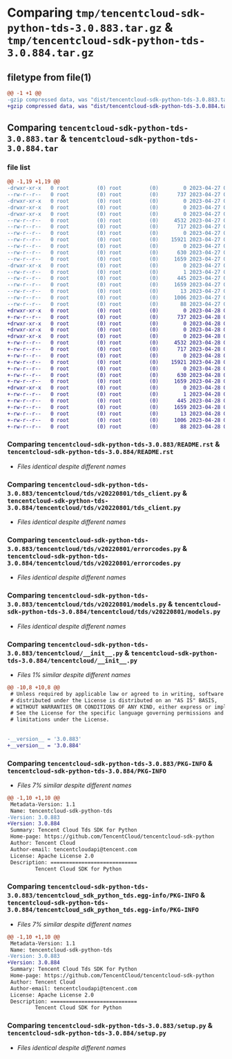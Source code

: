 # Comparing `tmp/tencentcloud-sdk-python-tds-3.0.883.tar.gz` & `tmp/tencentcloud-sdk-python-tds-3.0.884.tar.gz`

## filetype from file(1)

```diff
@@ -1 +1 @@
-gzip compressed data, was "dist/tencentcloud-sdk-python-tds-3.0.883.tar", last modified: Thu Apr 27 00:54:02 2023, max compression
+gzip compressed data, was "dist/tencentcloud-sdk-python-tds-3.0.884.tar", last modified: Fri Apr 28 02:40:57 2023, max compression
```

## Comparing `tencentcloud-sdk-python-tds-3.0.883.tar` & `tencentcloud-sdk-python-tds-3.0.884.tar`

### file list

```diff
@@ -1,19 +1,19 @@
-drwxr-xr-x   0 root         (0) root         (0)        0 2023-04-27 00:54:02.000000 tencentcloud-sdk-python-tds-3.0.883/
--rw-r--r--   0 root         (0) root         (0)      737 2023-04-27 00:54:02.000000 tencentcloud-sdk-python-tds-3.0.883/README.rst
-drwxr-xr-x   0 root         (0) root         (0)        0 2023-04-27 00:54:02.000000 tencentcloud-sdk-python-tds-3.0.883/tencentcloud/
-drwxr-xr-x   0 root         (0) root         (0)        0 2023-04-27 00:54:02.000000 tencentcloud-sdk-python-tds-3.0.883/tencentcloud/tds/
-drwxr-xr-x   0 root         (0) root         (0)        0 2023-04-27 00:54:02.000000 tencentcloud-sdk-python-tds-3.0.883/tencentcloud/tds/v20220801/
--rw-r--r--   0 root         (0) root         (0)     4532 2023-04-27 00:54:02.000000 tencentcloud-sdk-python-tds-3.0.883/tencentcloud/tds/v20220801/tds_client.py
--rw-r--r--   0 root         (0) root         (0)      717 2023-04-27 00:54:02.000000 tencentcloud-sdk-python-tds-3.0.883/tencentcloud/tds/v20220801/errorcodes.py
--rw-r--r--   0 root         (0) root         (0)        0 2023-04-27 00:54:02.000000 tencentcloud-sdk-python-tds-3.0.883/tencentcloud/tds/v20220801/__init__.py
--rw-r--r--   0 root         (0) root         (0)    15921 2023-04-27 00:54:02.000000 tencentcloud-sdk-python-tds-3.0.883/tencentcloud/tds/v20220801/models.py
--rw-r--r--   0 root         (0) root         (0)        0 2023-04-27 00:54:02.000000 tencentcloud-sdk-python-tds-3.0.883/tencentcloud/tds/__init__.py
--rw-r--r--   0 root         (0) root         (0)      630 2023-04-27 00:54:02.000000 tencentcloud-sdk-python-tds-3.0.883/tencentcloud/__init__.py
--rw-r--r--   0 root         (0) root         (0)     1659 2023-04-27 00:54:02.000000 tencentcloud-sdk-python-tds-3.0.883/PKG-INFO
-drwxr-xr-x   0 root         (0) root         (0)        0 2023-04-27 00:54:02.000000 tencentcloud-sdk-python-tds-3.0.883/tencentcloud_sdk_python_tds.egg-info/
--rw-r--r--   0 root         (0) root         (0)        1 2023-04-27 00:54:02.000000 tencentcloud-sdk-python-tds-3.0.883/tencentcloud_sdk_python_tds.egg-info/dependency_links.txt
--rw-r--r--   0 root         (0) root         (0)      445 2023-04-27 00:54:02.000000 tencentcloud-sdk-python-tds-3.0.883/tencentcloud_sdk_python_tds.egg-info/SOURCES.txt
--rw-r--r--   0 root         (0) root         (0)     1659 2023-04-27 00:54:02.000000 tencentcloud-sdk-python-tds-3.0.883/tencentcloud_sdk_python_tds.egg-info/PKG-INFO
--rw-r--r--   0 root         (0) root         (0)       13 2023-04-27 00:54:02.000000 tencentcloud-sdk-python-tds-3.0.883/tencentcloud_sdk_python_tds.egg-info/top_level.txt
--rw-r--r--   0 root         (0) root         (0)     1006 2023-04-27 00:54:02.000000 tencentcloud-sdk-python-tds-3.0.883/setup.py
--rw-r--r--   0 root         (0) root         (0)       88 2023-04-27 00:54:02.000000 tencentcloud-sdk-python-tds-3.0.883/setup.cfg
+drwxr-xr-x   0 root         (0) root         (0)        0 2023-04-28 02:40:57.000000 tencentcloud-sdk-python-tds-3.0.884/
+-rw-r--r--   0 root         (0) root         (0)      737 2023-04-28 02:40:57.000000 tencentcloud-sdk-python-tds-3.0.884/README.rst
+drwxr-xr-x   0 root         (0) root         (0)        0 2023-04-28 02:40:57.000000 tencentcloud-sdk-python-tds-3.0.884/tencentcloud/
+drwxr-xr-x   0 root         (0) root         (0)        0 2023-04-28 02:40:57.000000 tencentcloud-sdk-python-tds-3.0.884/tencentcloud/tds/
+drwxr-xr-x   0 root         (0) root         (0)        0 2023-04-28 02:40:57.000000 tencentcloud-sdk-python-tds-3.0.884/tencentcloud/tds/v20220801/
+-rw-r--r--   0 root         (0) root         (0)     4532 2023-04-28 02:40:57.000000 tencentcloud-sdk-python-tds-3.0.884/tencentcloud/tds/v20220801/tds_client.py
+-rw-r--r--   0 root         (0) root         (0)      717 2023-04-28 02:40:57.000000 tencentcloud-sdk-python-tds-3.0.884/tencentcloud/tds/v20220801/errorcodes.py
+-rw-r--r--   0 root         (0) root         (0)        0 2023-04-28 02:40:57.000000 tencentcloud-sdk-python-tds-3.0.884/tencentcloud/tds/v20220801/__init__.py
+-rw-r--r--   0 root         (0) root         (0)    15921 2023-04-28 02:40:57.000000 tencentcloud-sdk-python-tds-3.0.884/tencentcloud/tds/v20220801/models.py
+-rw-r--r--   0 root         (0) root         (0)        0 2023-04-28 02:40:57.000000 tencentcloud-sdk-python-tds-3.0.884/tencentcloud/tds/__init__.py
+-rw-r--r--   0 root         (0) root         (0)      630 2023-04-28 02:40:57.000000 tencentcloud-sdk-python-tds-3.0.884/tencentcloud/__init__.py
+-rw-r--r--   0 root         (0) root         (0)     1659 2023-04-28 02:40:57.000000 tencentcloud-sdk-python-tds-3.0.884/PKG-INFO
+drwxr-xr-x   0 root         (0) root         (0)        0 2023-04-28 02:40:57.000000 tencentcloud-sdk-python-tds-3.0.884/tencentcloud_sdk_python_tds.egg-info/
+-rw-r--r--   0 root         (0) root         (0)        1 2023-04-28 02:40:57.000000 tencentcloud-sdk-python-tds-3.0.884/tencentcloud_sdk_python_tds.egg-info/dependency_links.txt
+-rw-r--r--   0 root         (0) root         (0)      445 2023-04-28 02:40:57.000000 tencentcloud-sdk-python-tds-3.0.884/tencentcloud_sdk_python_tds.egg-info/SOURCES.txt
+-rw-r--r--   0 root         (0) root         (0)     1659 2023-04-28 02:40:57.000000 tencentcloud-sdk-python-tds-3.0.884/tencentcloud_sdk_python_tds.egg-info/PKG-INFO
+-rw-r--r--   0 root         (0) root         (0)       13 2023-04-28 02:40:57.000000 tencentcloud-sdk-python-tds-3.0.884/tencentcloud_sdk_python_tds.egg-info/top_level.txt
+-rw-r--r--   0 root         (0) root         (0)     1006 2023-04-28 02:40:57.000000 tencentcloud-sdk-python-tds-3.0.884/setup.py
+-rw-r--r--   0 root         (0) root         (0)       88 2023-04-28 02:40:57.000000 tencentcloud-sdk-python-tds-3.0.884/setup.cfg
```

### Comparing `tencentcloud-sdk-python-tds-3.0.883/README.rst` & `tencentcloud-sdk-python-tds-3.0.884/README.rst`

 * *Files identical despite different names*

### Comparing `tencentcloud-sdk-python-tds-3.0.883/tencentcloud/tds/v20220801/tds_client.py` & `tencentcloud-sdk-python-tds-3.0.884/tencentcloud/tds/v20220801/tds_client.py`

 * *Files identical despite different names*

### Comparing `tencentcloud-sdk-python-tds-3.0.883/tencentcloud/tds/v20220801/errorcodes.py` & `tencentcloud-sdk-python-tds-3.0.884/tencentcloud/tds/v20220801/errorcodes.py`

 * *Files identical despite different names*

### Comparing `tencentcloud-sdk-python-tds-3.0.883/tencentcloud/tds/v20220801/models.py` & `tencentcloud-sdk-python-tds-3.0.884/tencentcloud/tds/v20220801/models.py`

 * *Files identical despite different names*

### Comparing `tencentcloud-sdk-python-tds-3.0.883/tencentcloud/__init__.py` & `tencentcloud-sdk-python-tds-3.0.884/tencentcloud/__init__.py`

 * *Files 1% similar despite different names*

```diff
@@ -10,8 +10,8 @@
 # Unless required by applicable law or agreed to in writing, software
 # distributed under the License is distributed on an "AS IS" BASIS,
 # WITHOUT WARRANTIES OR CONDITIONS OF ANY KIND, either express or implied.
 # See the License for the specific language governing permissions and
 # limitations under the License.
 
 
-__version__ = '3.0.883'
+__version__ = '3.0.884'
```

### Comparing `tencentcloud-sdk-python-tds-3.0.883/PKG-INFO` & `tencentcloud-sdk-python-tds-3.0.884/PKG-INFO`

 * *Files 7% similar despite different names*

```diff
@@ -1,10 +1,10 @@
 Metadata-Version: 1.1
 Name: tencentcloud-sdk-python-tds
-Version: 3.0.883
+Version: 3.0.884
 Summary: Tencent Cloud Tds SDK for Python
 Home-page: https://github.com/TencentCloud/tencentcloud-sdk-python
 Author: Tencent Cloud
 Author-email: tencentcloudapi@tencent.com
 License: Apache License 2.0
 Description: ============================
         Tencent Cloud SDK for Python
```

### Comparing `tencentcloud-sdk-python-tds-3.0.883/tencentcloud_sdk_python_tds.egg-info/PKG-INFO` & `tencentcloud-sdk-python-tds-3.0.884/tencentcloud_sdk_python_tds.egg-info/PKG-INFO`

 * *Files 7% similar despite different names*

```diff
@@ -1,10 +1,10 @@
 Metadata-Version: 1.1
 Name: tencentcloud-sdk-python-tds
-Version: 3.0.883
+Version: 3.0.884
 Summary: Tencent Cloud Tds SDK for Python
 Home-page: https://github.com/TencentCloud/tencentcloud-sdk-python
 Author: Tencent Cloud
 Author-email: tencentcloudapi@tencent.com
 License: Apache License 2.0
 Description: ============================
         Tencent Cloud SDK for Python
```

### Comparing `tencentcloud-sdk-python-tds-3.0.883/setup.py` & `tencentcloud-sdk-python-tds-3.0.884/setup.py`

 * *Files identical despite different names*


